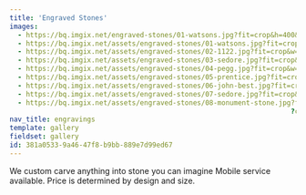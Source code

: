 ```yaml
---
title: 'Engraved Stones'
images:
  - https://bq.imgix.net/engraved-stones/01-watsons.jpg?fit=crop&h=400&w=400&auto=enhance" srcset="https://bq.imgix.net/engraved-stones/01-watsons.jpg?fit=crop&h=400&w=400&auto=enhance&dpr=1 1x, https://bq.imgix.net/engraved-stones/01-watsons.jpg?fit=crop&h=400&w=400&auto=enhance&dpr=2 2x, https://bq.imgix.net/engraved-stones/01-watsons.jpg?fit=crop&h=400&w=400&auto=enhance&dpr=3 3x
  - https://bq.imgix.net/assets/engraved-stones/01-watsons.jpg?fit=crop&w=300&h=300&q=75&s=3444e5258ecc0d32e02b90739530b227
  - https://bq.imgix.net/assets/engraved-stones/02-1122.jpg?fit=crop&w=300&h=300&q=75&s=3ecd844e783d0064177d87cc1f144327
  - https://bq.imgix.net/assets/engraved-stones/03-sedore.jpg?fit=crop&w=300&h=300&q=75&s=bbb716f47d657aa89cda511e4d215f46
  - https://bq.imgix.net/assets/engraved-stones/04-pegg.jpg?fit=crop&w=300&h=300&q=75&s=adc04ba7ecc5843e78ae1eb9525e43a3
  - https://bq.imgix.net/assets/engraved-stones/05-prentice.jpg?fit=crop&w=300&h=300&q=75&s=0d449ff6f89389c5871e523c9e9de40e
  - https://bq.imgix.net/assets/engraved-stones/06-john-best.jpg?fit=crop&w=300&h=300&q=75&s=c59fd8519c2dca0f3dd3818ea82e5846
  - https://bq.imgix.net/assets/engraved-stones/07-sedore.jpg?fit=crop&w=300&h=300&q=75&s=5645d38d8885e89751fb98a9361c676f
  - https://bq.imgix.net/assets/engraved-stones/08-monument-stone.jpg?fit=crop&w=300&h=300&q=75&s=ecf750c074b35d79c536238280e3b4fb
                                                                     ?ch=Width,DPR&w=500&dpr=2
nav_title: engravings
template: gallery
fieldset: gallery
id: 381a0533-9a46-47f8-b9bb-889e7d99ed67
---
```

We custom carve anything into stone you can imagine
Mobile service available. Price is determined by design and size.
